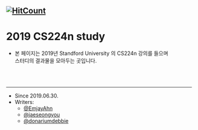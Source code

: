 [![HitCount](http://hits.dwyl.io/emjayahn/CS224n-study.svg)](http://hits.dwyl.io/emjayahn/CS224n-study)
---

# 2019 CS224n study
- 본 페이지는 2019년 Standford University 의 CS224n 강의를 들으며 <br>
스터디의 결과물을 모아두는 곳입니다.
<br>
<br>

---
- Since 2019.06.30.
- Writers:
  - [@EmjayAhn](https://github.com/emjayahn)
  - [@jaeseongyou](https://github.com/jaeseongyou)
  - [@donariumdebbie](https://github.com/donariumdebbie)